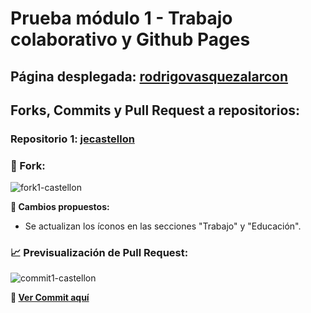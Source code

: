 # Prueba módulo 1 - Trabajo colaborativo y Github Pages

## Página desplegada: [rodrigovasquezalarcon](https://rodrigovasquezalarcon.github.io/)

## Forks, Commits y Pull Request a repositorios:

### Repositorio 1: [jecastellon](https://github.com/jecastellon/jecastellon.github.io)

### **🍴 Fork:**
![fork1-castellon](https://github.com/user-attachments/assets/bdbe96d5-a9e0-4214-93e7-4f47e2829336)

**🔧 Cambios propuestos:**
- Se actualizan los íconos en las secciones "Trabajo" y "Educación".

### **📈 Previsualización de Pull Request:**

![commit1-castellon](https://github.com/user-attachments/assets/367c87e9-4265-4c55-9461-05bfbf46505c)

**💬 [Ver Commit aquí](https://github.com/jecastellon/jecastellon.github.io/pull/1/commits/61a6acdece12afb3b01f54288af62e1a843d740f)**
